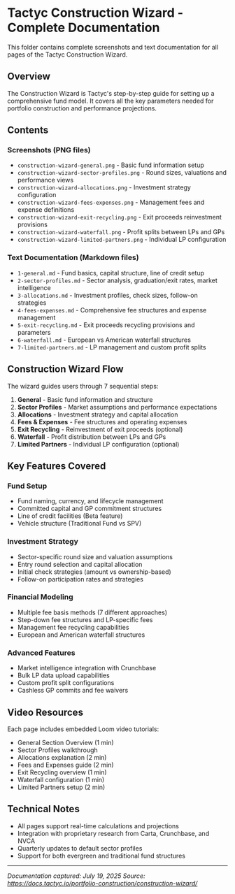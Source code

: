 # Tactyc Construction Wizard - Complete Documentation

This folder contains complete screenshots and text documentation for all pages of the Tactyc Construction Wizard.

## Overview

The Construction Wizard is Tactyc's step-by-step guide for setting up a comprehensive fund model. It covers all the key parameters needed for portfolio construction and performance projections.

## Contents

### Screenshots (PNG files)
- `construction-wizard-general.png` - Basic fund information setup
- `construction-wizard-sector-profiles.png` - Round sizes, valuations and performance views
- `construction-wizard-allocations.png` - Investment strategy configuration  
- `construction-wizard-fees-expenses.png` - Management fees and expense definitions
- `construction-wizard-exit-recycling.png` - Exit proceeds reinvestment provisions
- `construction-wizard-waterfall.png` - Profit splits between LPs and GPs
- `construction-wizard-limited-partners.png` - Individual LP configuration

### Text Documentation (Markdown files)
- `1-general.md` - Fund basics, capital structure, line of credit setup
- `2-sector-profiles.md` - Sector analysis, graduation/exit rates, market intelligence
- `3-allocations.md` - Investment profiles, check sizes, follow-on strategies
- `4-fees-expenses.md` - Comprehensive fee structures and expense management
- `5-exit-recycling.md` - Exit proceeds recycling provisions and parameters
- `6-waterfall.md` - European vs American waterfall structures
- `7-limited-partners.md` - LP management and custom profit splits

## Construction Wizard Flow

The wizard guides users through 7 sequential steps:

1. **General** - Basic fund information and structure
2. **Sector Profiles** - Market assumptions and performance expectations
3. **Allocations** - Investment strategy and capital allocation
4. **Fees & Expenses** - Fee structures and operating expenses
5. **Exit Recycling** - Reinvestment of exit proceeds (optional)
6. **Waterfall** - Profit distribution between LPs and GPs
7. **Limited Partners** - Individual LP configuration (optional)

## Key Features Covered

### Fund Setup
- Fund naming, currency, and lifecycle management
- Committed capital and GP commitment structures
- Line of credit facilities (Beta feature)
- Vehicle structure (Traditional Fund vs SPV)

### Investment Strategy
- Sector-specific round size and valuation assumptions
- Entry round selection and capital allocation
- Initial check strategies (amount vs ownership-based)
- Follow-on participation rates and strategies

### Financial Modeling
- Multiple fee basis methods (7 different approaches)
- Step-down fee structures and LP-specific fees
- Management fee recycling capabilities
- European and American waterfall structures

### Advanced Features
- Market intelligence integration with Crunchbase
- Bulk LP data upload capabilities
- Custom profit split configurations
- Cashless GP commits and fee waivers

## Video Resources

Each page includes embedded Loom video tutorials:
- General Section Overview (1 min)
- Sector Profiles walkthrough
- Allocations explanation (2 min)
- Fees and Expenses guide (2 min)
- Exit Recycling overview (1 min)
- Waterfall configuration (1 min)
- Limited Partners setup (2 min)

## Technical Notes

- All pages support real-time calculations and projections
- Integration with proprietary research from Carta, Crunchbase, and NVCA
- Quarterly updates to default sector profiles
- Support for both evergreen and traditional fund structures

---

*Documentation captured: July 19, 2025*
*Source: https://docs.tactyc.io/portfolio-construction/construction-wizard/*